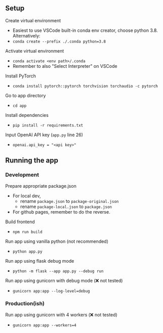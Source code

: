 ## Setup

Create virtual environment

- Easiest to use VSCode built-in conda env creator, choose python 3.8. Alternatively:
- ``conda create --prefix ./.conda python=3.8``

Activate virtual environment

- ``conda activate <env path>/.conda``
- Remember to also "Select Interpreter" on VSCode

Install PyTorch

- ``conda install pytorch::pytorch torchvision torchaudio -c pytorch``

Go to app directory

- ``cd app``

Install dependencies

- ``pip install -r requirements.txt``

Input OpenAI API key (``app.py`` line 26)

- ``openai.api_key = "<api key>"``


## Running the app

### Development

Prepare appropriate package.json

- For local dev, 
  - rename `package.json` to `package-original.json`
  - rename `package-local.json` to `package.json`
- For github pages, remember to do the reverse. 

Build frontend

- ``npm run build``

Run app using vanilla python (not recommended)

- ``python app.py``

Run app using flask debug mode

- ``python -m flask --app app.py --debug run``

Run app using gunicorn with debug mode (❌ not tested)

- ``gunicorn app:app --log-level=debug``

### Production(ish)

Run app using gunicorn with 4 workers (❌ not tested)

- ``gunicorn app:app --workers=4``
